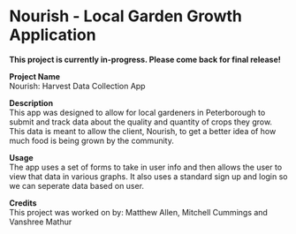 # Nourish - Local Garden Growth Application

**This project is currently in-progress. Please come back for final release!**

**Project Name** <br>
Nourish: Harvest Data Collection App

**Description** <br>
This app was designed to allow for local gardeners in Peterborough to submit and track data about the quality and quantity of crops they grow. This data is meant to allow the client, Nourish, to get a better idea of how much food is being grown by the community.

**Usage** <br>
The app uses a set of forms to take in user info and then allows the user to view that data in various graphs. It also uses a standard sign up and login so we can seperate data based on user.

**Credits** <br>
This project was worked on by: Matthew Allen, Mitchell Cummings and Vanshree Mathur
